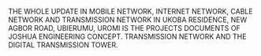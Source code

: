 THE WHOLE UPDATE IN MOBILE NETWORK, INTERNET NETWORK, CABLE NETWORK AND TRANSMISSION NETWORK IN UKOBA RESIDENCE, NEW AGBOR ROAD, UBIERUMU, UROMI IS THE PROJECTS DOCUMENTS OF JOSHUA ENGINEERING CONCEPT. TRANSMISSION NETWORK AND THE DIGITAL TRANSMISSION TOWER.
